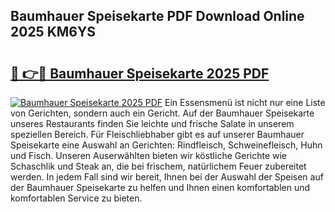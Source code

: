 ## Baumhauer Speisekarte PDF Download Online 2025 KM6YS

# <h2><a href="http://gc8n3e.nevu.top/?p=Baumhauer+Speisekarte">🔗 👉🔴 Baumhauer Speisekarte 2025 PDF</a></h2>

[![Baumhauer Speisekarte 2025 PDF](https://i.imgur.com/dBaPXMq.png)](http://gc8n3e.nevu.top/?p=Baumhauer+Speisekarte)
Ein Essensmenü ist nicht nur eine Liste von Gerichten, sondern auch ein Gericht. Auf der Baumhauer Speisekarte unseres Restaurants finden Sie leichte und frische Salate in unserem speziellen Bereich. Für Fleischliebhaber gibt es auf unserer Baumhauer Speisekarte eine Auswahl an Gerichten: Rindfleisch, Schweinefleisch, Huhn und Fisch. Unseren Auserwählten bieten wir köstliche Gerichte wie Schaschlik und Steak an, die bei frischem, natürlichem Feuer zubereitet werden. In jedem Fall sind wir bereit, Ihnen bei der Auswahl der Speisen auf der Baumhauer Speisekarte zu helfen und Ihnen einen komfortablen und komfortablen Service zu bieten.
